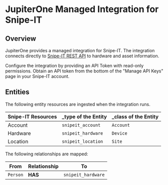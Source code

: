 # JupiterOne Managed Integration for Snipe-IT

## Overview

JupiterOne provides a managed integration for Snipe-IT. The integration connects
directly to [Snipe-IT REST API][1] to hardware and asset information.

Configure the integration by providing an API Token with read-only permissions.
Obtain an API token from the bottom of the "Manage API Keys" page in your
Snipe-IT account.

## Entities

The following entity resources are ingested when the integration runs.

| Snipe-IT Resources | \_type of the Entity | \_class of the Entity |
| ------------------ | -------------------- | --------------------- |
| Account            | `snipeit_account`    | `Account`             |
| Hardware           | `snipeit_hardware`   | `Device`              |
| Location           | `snipeit_location`   | `Site`                |

The following relationships are mapped:

| From     | Relationship | To                 |
| -------- | ------------ | ------------------ |
| `Person` | **HAS**      | `snipeit_hardware` |

[1]: https://snipe-it.readme.io/reference
